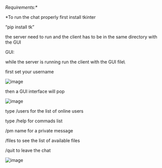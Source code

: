 *Requirements:**

\*To run the chat properly first install tkinter

“pip install tk”

the server need to run and the client has to be in the same directory with the GUI

GUI:

while the server is running run the client with the GUI file\

first set your username

![image](https://i.imgur.com/BztKr1B.png)

then a GUI interface will pop

![image](https://i.imgur.com/GcsI9On.png)

type /users for the list of online users

type /help for commads list

/pm name for a private message

/files to see the list of available files

/quit to leave the chat

![image](https://i.imgur.com/EMsfpXs.png)
